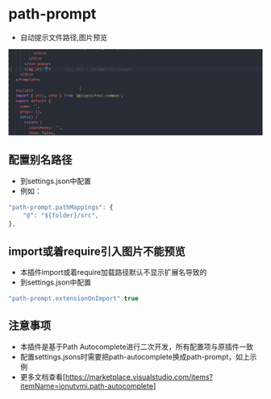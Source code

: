 # path-prompt
- 自动提示文件路径,图片预览

![演示](./demo/demonstrate.24vjl66hkk00.gif)
## 配置别名路径
- 到settings.json中配置
- 例如：
```javascript
"path-prompt.pathMappings": {  
    "@": "${folder}/src", 
},
```
## import或着require引入图片不能预览
- 本插件import或着require加载路径默认不显示扩展名导致的
- 到settings.json中配置
```javascript
"path-prompt.extensionOnImport":true
```
## 注意事项
- 本插件是基于Path Autocomplete进行二次开发，所有配置项与原插件一致
- 配置settings.jsons时需要把path-autocomplete换成path-prompt，如上示例
- 更多文档查看[https://marketplace.visualstudio.com/items?itemName=ionutvmi.path-autocomplete]
